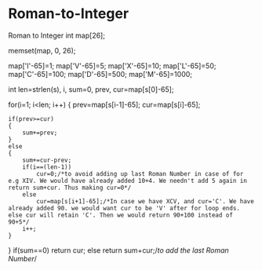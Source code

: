 # Roman-to-Integer
Roman to Integer
int map[26];

memset(map, 0, 26);

map['I'-65]=1;
map['V'-65]=5;
map['X'-65]=10;
map['L'-65]=50;
map['C'-65]=100;
map['D'-65]=500;
map['M'-65]=1000;

int len=strlen(s), i, sum=0, prev, cur=map[s[0]-65];

for(i=1; i<len; i++)
{
    prev=map[s[i-1]-65];
    cur=map[s[i]-65];

    if(prev>=cur)
    {
        sum+=prev;
    }
    else
    {
        sum+=cur-prev;
        if(i==(len-1))
            cur=0;/*to avoid adding up last Roman Number in case of for e.g XIV. We would have already added 10+4. We needn't add 5 again in return sum+cur. Thus making cur=0*/
        else
            cur=map[s[i+1]-65];/*In case we have XCV, and cur='C'. We have already added 90. we would want cur to be 'V' after for loop ends. else cur will retain 'C'. Then we would return 90+100 instead of 90+5*/
        i++;
    }

}
if(sum==0)
return cur;
else
return sum+cur;/*to add the last Roman Number*/
